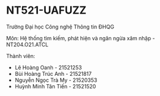 # NT521-UAFUZZ
Trường Đại học Công nghệ Thông tin ĐHQG

Môn: Hệ thống tìm kiếm, phát hiện và ngăn ngừa xâm nhập - NT204.O21.ATCL

Thành viên: 
- Lê Hoàng Oanh - 21521253
- Bùi Hoàng Trúc Anh - 21521817
- Nguyễn Ngọc Trà My - 21520353
- Huỳnh Minh Tân Tiến - 21521520
